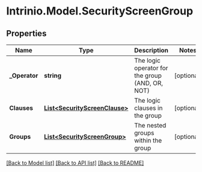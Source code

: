 # Intrinio.Model.SecurityScreenGroup
## Properties

Name | Type | Description | Notes
------------ | ------------- | ------------- | -------------
**_Operator** | **string** | The logic operator for the group (AND, OR, NOT) | [optional] 
**Clauses** | [**List&lt;SecurityScreenClause&gt;**](SecurityScreenClause.md) | The logic clauses in the group | [optional] 
**Groups** | [**List&lt;SecurityScreenGroup&gt;**](SecurityScreenGroup.md) | The nested groups within the group | [optional] 

[[Back to Model list]](../README.md#documentation-for-models) [[Back to API list]](../README.md#documentation-for-api-endpoints) [[Back to README]](../README.md)


